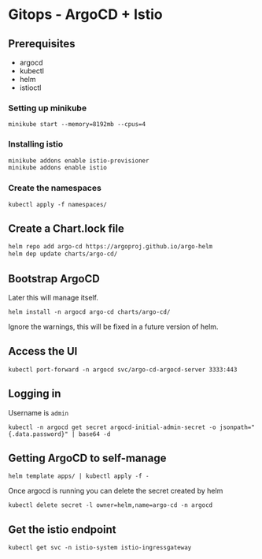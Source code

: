 # Gitops - ArgoCD + Istio

## Prerequisites

* argocd
* kubectl
* helm
* istioctl

### Setting up minikube

`minikube start --memory=8192mb --cpus=4`

### Installing istio

```bash
minikube addons enable istio-provisioner
minikube addons enable istio
```

### Create the namespaces

`kubectl apply -f namespaces/`

## Create a Chart.lock file

```bash
helm repo add argo-cd https://argoproj.github.io/argo-helm
helm dep update charts/argo-cd/
```

## Bootstrap ArgoCD

Later this will manage itself.

`helm install -n argocd argo-cd charts/argo-cd/`

Ignore the warnings, this will be fixed in a future version of helm.

## Access the UI

`kubectl port-forward -n argocd svc/argo-cd-argocd-server 3333:443`

## Logging in

Username is `admin`

`kubectl -n argocd get secret argocd-initial-admin-secret -o jsonpath="{.data.password}" | base64 -d`

## Getting ArgoCD to self-manage

`helm template apps/ | kubectl apply -f -`

Once argocd is running you can delete the secret created by helm

`kubectl delete secret -l owner=helm,name=argo-cd -n argocd`

## Get the istio endpoint

`kubectl get svc -n istio-system istio-ingressgateway`
